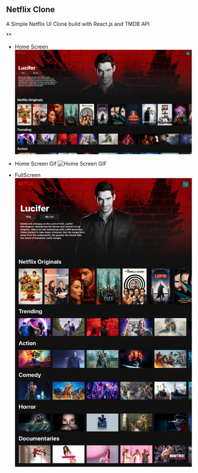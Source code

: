 ## Netflix Clone
A Simple Netflix UI Clone build with React.js and TMDB API


**

 - Home Screen
![Home Screen](https://github.com/nikets40/netflix_clone/blob/main/screenshots/homepage.png?raw=true)



 - Home Screen Gif
![Home Screen GIF](https://github.com/nikets40/netflix_clone/blob/main/screenshots/homescreen.gif?raw=true)

 - FullScreen
![enter image description here](https://github.com/nikets40/netflix_clone/blob/main/screenshots/fullscreen.png?raw=true)